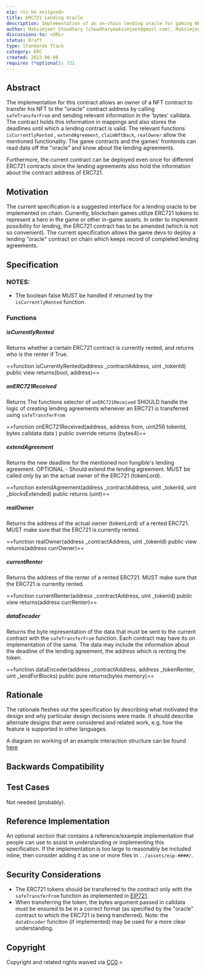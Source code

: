 ```yaml
---
eip: <to be assigned>
title: ERC721 Lending Oracle
description: Implementation of an on-chain lending oracle for gaming NFTs
author: Maksimjeet Chowdhary (chowdharymaksimjeet@gmail.com), Maksimjeet Chowdhary (@MakC-Ukr)
discussions-to: <URL>
status: Draft
type: Standards Track
category: ERC
created: 2022-06-08
requires (*optional): 721
---
```




<!--

This is the suggested template for new EIPs.

  

Note that an EIP number will be assigned by an editor. When opening a pull request to submit your EIP, please use an abbreviated title in the filename, `eip-draft_title_abbrev.md`.

  

The title should be 44 characters or less. It should not repeat the EIP number in title, irrespective of the category. -->

## Abstract

<!-- Abstract is a multi-sentence (short paragraph) technical summary. This should be a very terse and human-readable version of the specification section. Someone should be able to read only the abstract to get the gist of what this specification does. -->

The implementation for this contract allows an owner of a NFT contract to transfer his NFT to the "oracle" contract address by calling `safeTransferFrom` and sending relevant information in the 'bytes' calldata. The contract holds this information in mappings and also stores the deadlines until which a lending contract is valid. The relevant functions `isCurrentlyRented` , `extendAgreement`, `claimNftBack`, `realOwner` allow the mentioned functionality. The game contracts and the games' frontends can read data off the "oracle" and know about the lending agreements.

  

Furthermore, the current contract can be deployed even once for different ERC721 contracts since the lending agreements also hold the information about the contract address of ERC721.

## Motivation

The current specification is a suggested interface for a lending oracle to be implemented on chain. Currently, blockchain games utilize ERC721 tokens to represent a hero in the game or other in-game assets. In order to implement possibility for lending, the ERC721 contract has to be amended (which is not so convenient). The current specification allows the game devs to deploy a lending "oracle" contract on chain which keeps record of completed lending agreements.



## Specification

<!-- The key words “MUST”, “MUST NOT”, “REQUIRED”, “SHALL”, “SHALL NOT”, “SHOULD”, “SHOULD NOT”, “RECOMMENDED”, “MAY”, and “OPTIONAL” in this document are to be interpreted as described in RFC 2119. -->

### NOTES:

* The boolean false MUST be handled if returned by the `isCurrentlyRented` function.

### Functions

##### isCurrentlyRented
Returns whether a certain ERC721 contract is currently rented, and returns who is the renter if True.

==function isCurrentlyRented(address _contractAddress, uint _tokenId) public view returns(bool, address)==

##### onERC721Received

Returns The functions selector of `onERC721Received` 
SHOULD handle the logic of creating lending agreements whenever an ERC721 is transferred using `safeTransferFrom`

==function onERC721Received(address, address from, uint256 tokenId, bytes calldata data ) public override returns (bytes4)==

##### extendAgreement

Returns the new deadline for the mentioned non fungible's lending agreement. 
OPTIONAL - Should extend the lending agreement. MUST be called only by an the actual owner of the ERC721 (tokenLord).

==function extendAgreement(address _contractAddress, uint _tokenId, uint _blocksExtended) public  returns (uint)==

##### realOwner

Returns the address of the actual owner (tokenLord) of a rented ERC721. MUST make sure that the ERC721 is currently rented.

==function realOwner(address _contractAddress, uint _tokenId) public  view  returns(address currOwner)==

##### currentRenter

Returns the address of the renter of a rented ERC721. MUST make sure that the ERC721 is currently rented.

==function currentRenter(address _contractAddress, uint _tokenId) public  view  returns(address currRenter)==

##### dataEncoder

Returns the byte representation of the data that must be sent to the current contract with the `safeTransferFrom` function. Each contract may have its on implementation of the same. The data may include the information about the deadline of the lending agreement, the address which is renting the token.

==function dataEncoder(address _contractAddress, address _tokenRenter, uint _lendForBlocks) public pure returns(bytes memory)==


## Rationale

The rationale fleshes out the specification by describing what motivated the design and why particular design decisions were made. It should describe alternate designs that were considered and related work, e.g. how the feature is supported in other languages.

A diagram on working of an example interaction structure can be found [here]()
    <!-- ADD IPFS LINK HERE -->

## Backwards Compatibility
<!-- All EIPs that introduce backwards incompatibilities must include a section describing these incompatibilities and their severity. The EIP must explain how the author proposes to deal with these incompatibilities. EIP submissions without a sufficient backwards compatibility treatise may be rejected outright. -->

  

## Test Cases

<!-- Test cases for an implementation are mandatory for EIPs that are affecting consensus changes. If the test suite is too large to reasonably be included inline, then consider adding it as one or more files in `../assets/eip-####/`. -->
Not needed (probably).
  

## Reference Implementation

An optional section that contains a reference/example implementation that people can use to assist in understanding or implementing this specification. If the implementation is too large to reasonably be included inline, then consider adding it as one or more files in `../assets/eip-####/`.

  

## Security Considerations
* The ERC721 tokens should be transferred to the contract only with the `safeTransferFrom` function as implemented in [EIP721](https://eips.ethereum.org/EIPS/eip-721).
* When transferring the token, the bytes argument passed in calldata must be ensured to be in a correct format (as specified by the "oracle" contract to which the ERC721 is being transferred). Note: the `dataEncoder` funciton (if implemented) may be used for a more clear understanding.
  
## Copyright

Copyright and related rights waived via [CC0](../LICENSE.md).=
